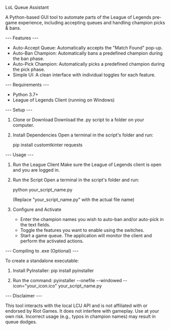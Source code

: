 LoL Queue Assistant

A Python-based GUI tool to automate parts of the League of Legends pre-game experience, including accepting queues and handling champion picks & bans.


--- Features ---

- Auto-Accept Queue: Automatically accepts the "Match Found" pop-up.
- Auto-Ban Champion: Automatically bans a predefined champion during the ban phase.
- Auto-Pick Champion: Automatically picks a predefined champion during the pick phase.
- Simple UI: A clean interface with individual toggles for each feature.


--- Requirements ---

- Python 3.7+
- League of Legends Client (running on Windows)


--- Setup ---

1. Clone or Download
   Download the .py script to a folder on your computer.

2. Install Dependencies
   Open a terminal in the script's folder and run:

   pip install customtkinter requests


--- Usage ---

1. Run the League Client
   Make sure the League of Legends client is open and you are logged in.

2. Run the Script
   Open a terminal in the script's folder and run:
   
   python your_script_name.py

   (Replace "your_script_name.py" with the actual file name)

3. Configure and Activate
   - Enter the champion names you wish to auto-ban and/or auto-pick in the text fields.
   - Toggle the features you want to enable using the switches.
   - Start a game queue. The application will monitor the client and perform the activated actions.


--- Compiling to .exe (Optional) ---

To create a standalone executable:

1. Install PyInstaller:
   pip install pyinstaller

2. Run the command:
   pyinstaller --onefile --windowed --icon="your_icon.ico" your_script_name.py


--- Disclaimer ---

This tool interacts with the local LCU API and is not affiliated with or endorsed by Riot Games. It does not interfere with gameplay. Use at your own risk. Incorrect usage (e.g., typos in champion names) may result in queue dodges.
